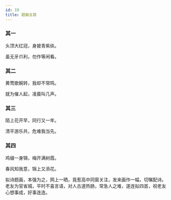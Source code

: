 ```yaml
---
id: 19
title: 题画五首
---
```

### 其一

头顶大红冠，身披青紫纨。

虽无牙爪利，勿作等闲看。

### 其二

黄莺歌婉转，我却不常鸣。

就为催人起，凌晨叫几声。

### 其三

陌上花开早，同行又一年。

清平游乐共，危难我当先。

### 其四

鸡缀一身锦，梅开满树霞。

春风知我意，锦上又添花。

<p class="note">拟诗题画，本强为之，网上一晒，竟惹高中同窗关注，发来画作一幅，切嘱配诗。老友为官省城，平时不喜言语，对人古道热肠，常急人之难，遂连拟四首，祝老友心想事成，好事连连。</p>
